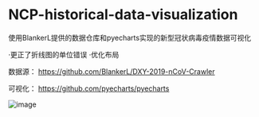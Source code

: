 # NCP-historical-data-visualization
使用BlankerL提供的数据仓库和pyecharts实现的新型冠状病毒疫情数据可视化

·更正了折线图的单位错误
·优化布局

数据源：
https://github.com/BlankerL/DXY-2019-nCoV-Crawler

可视化：
https://github.com/pyecharts/pyecharts

![image](https://github.com/Mistletoer/NCP-historical-data-visualization/blob/master/demo.gif)
